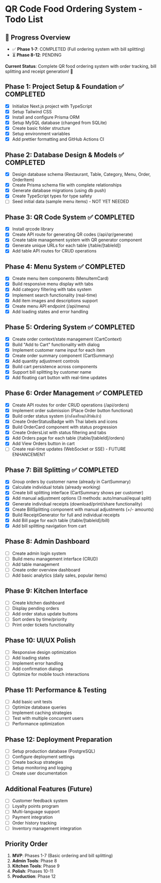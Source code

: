 # QR Code Food Ordering System - Todo List

## 🚀 Progress Overview
- ✅ **Phase 1-7**: COMPLETED (Full ordering system with bill splitting)
- ⏳ **Phase 8-12**: PENDING

**Current Status**: Complete QR food ordering system with order tracking, bill splitting and receipt generation! 🎉

## Phase 1: Project Setup & Foundation ✅ COMPLETED

- [x] Initialize Next.js project with TypeScript
- [x] Setup Tailwind CSS
- [x] Install and configure Prisma ORM
- [x] Setup MySQL database (changed from SQLite)
- [x] Create basic folder structure
- [x] Setup environment variables
- [x] Add prettier formatting and GitHub Actions CI

## Phase 2: Database Design & Models ✅ COMPLETED

- [x] Design database schema (Restaurant, Table, Category, Menu, Order, OrderItem)
- [x] Create Prisma schema file with complete relationships
- [x] Generate database migrations (using db push)
- [x] Create TypeScript types for type safety
- [ ] Seed initial data (sample menu items) - NOT YET NEEDED

## Phase 3: QR Code System ✅ COMPLETED

- [x] Install qrcode library
- [x] Create API route for generating QR codes (/api/qr/generate)
- [x] Create table management system with QR generator component
- [x] Generate unique URLs for each table (/table/[tableId])
- [x] Add table API routes for CRUD operations

## Phase 4: Menu System ✅ COMPLETED

- [x] Create menu item components (MenuItemCard)
- [x] Build responsive menu display with tabs
- [x] Add category filtering with tabs system
- [x] Implement search functionality (real-time)
- [x] Add item images and descriptions support
- [x] Create menu API endpoint (/api/menu)
- [x] Add loading states and error handling

## Phase 5: Ordering System ✅ COMPLETED

- [x] Create order context/state management (CartContext)
- [x] Build "Add to Cart" functionality with dialog
- [x] Implement customer name input for each item
- [x] Create order summary component (CartSummary)
- [x] Add quantity adjustment controls
- [x] Build cart persistence across components
- [x] Support bill splitting by customer name
- [x] Add floating cart button with real-time updates

## Phase 6: Order Management ✅ COMPLETED

- [x] Create API routes for order CRUD operations (/api/orders)
- [x] Implement order submission (Place Order button functional)
- [x] Build order status system (กำลังเตรียม/เสิร์ฟแล้ว)
- [x] Create OrderStatusBadge with Thai labels and icons
- [x] Build OrderCard component with status progression
- [x] Create OrdersList with status filtering and tabs
- [x] Add Orders page for each table (/table/[tableId]/orders)
- [x] Add View Orders button in cart
- [ ] Create real-time updates (WebSocket or SSE) - FUTURE ENHANCEMENT

## Phase 7: Bill Splitting ✅ COMPLETED

- [x] Group orders by customer name (already in CartSummary)
- [x] Calculate individual totals (already working)
- [x] Create bill splitting interface (CartSummary shows per customer)
- [x] Add manual adjustment options (3 methods: auto/manual/equal split)
- [x] Generate individual receipts (download/print/share functionality)
- [x] Create BillSplitting component with manual adjustments (+/- amounts)
- [x] Build ReceiptGenerator for full and individual receipts
- [x] Add Bill page for each table (/table/[tableId]/bill)
- [x] Add bill splitting navigation from cart

## Phase 8: Admin Dashboard

- [ ] Create admin login system
- [ ] Build menu management interface (CRUD)
- [ ] Add table management
- [ ] Create order overview dashboard
- [ ] Add basic analytics (daily sales, popular items)

## Phase 9: Kitchen Interface

- [ ] Create kitchen dashboard
- [ ] Display pending orders
- [ ] Add order status update buttons
- [ ] Sort orders by time/priority
- [ ] Print order tickets functionality

## Phase 10: UI/UX Polish

- [ ] Responsive design optimization
- [ ] Add loading states
- [ ] Implement error handling
- [ ] Add confirmation dialogs
- [ ] Optimize for mobile touch interactions

## Phase 11: Performance & Testing

- [ ] Add basic unit tests
- [ ] Optimize database queries
- [ ] Implement caching strategies
- [ ] Test with multiple concurrent users
- [ ] Performance optimization

## Phase 12: Deployment Preparation

- [ ] Setup production database (PostgreSQL)
- [ ] Configure deployment settings
- [ ] Create backup strategies
- [ ] Setup monitoring and logging
- [ ] Create user documentation

## Additional Features (Future)

- [ ] Customer feedback system
- [ ] Loyalty points program
- [ ] Multi-language support
- [ ] Payment integration
- [ ] Order history tracking
- [ ] Inventory management integration

## Priority Order

1. **MVP**: Phases 1-7 (Basic ordering and bill splitting)
2. **Admin Tools**: Phase 8
3. **Kitchen Tools**: Phase 9
4. **Polish**: Phases 10-11
5. **Production**: Phase 12
